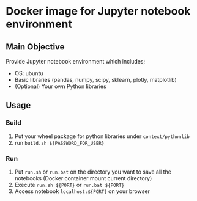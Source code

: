 # Docker image for Jupyter notebook environment

## Main Objective

Provide Jupyter notebook environment which includes;
- OS: ubuntu
- Basic libraries (pandas, numpy, scipy, sklearn, plotly, matplotlib)
- (Optional) Your own Python libraries

## Usage

### Build

1. Put your wheel package for python libraries under `context/pythonlib`
2. run `build.sh ${PASSWORD_FOR_USER}`

### Run

1. Put `run.sh` or `run.bat` on the directory you want to save all the notebooks (Docker container mount current directory)
2. Execute `run.sh ${PORT}` or `run.bat ${PORT}`
3. Access notebook `localhost:${PORT}` on your browser
